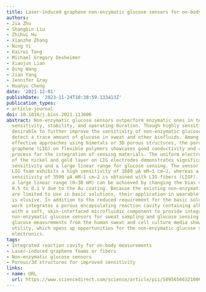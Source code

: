 ```yaml
---
title: Laser-induced graphene non-enzymatic glucose sensors for on-body measurements
authors:
- Jia Zhu
- Shangbin Liu
- Zhihui Hu
- Xianzhe Zhang
- Ning Yi
- Kairui Tang
- Michael Gregory Dexheimer
- Xiaojun Lian
- Qing Wang
- Jian Yang
- Jennifer Gray
- Huanyu Cheng
date: '2021-12-01'
publishDate: '2023-11-24T10:38:59.133413Z'
publication_types:
- article-journal
doi: 10.1016/j.bios.2021.113606
abstract: Non-enzymatic glucose sensors outperform enzymatic ones in terms of cost,
  sensitivity, stability, and operating duration. Though highly sensitive, it is still
  desirable to further improve the sensitivity of non-enzymatic glucose sensors to
  detect a trace amount of glucose in sweat and other biofluids. Among the demonstrated
  effective approaches using bimetals or 3D porous structures, the porous laser-induced
  graphene (LIG) on flexible polymers showcases good conductivity and a simple fabrication
  process for the integration of sensing materials. The uniform electroless plating
  of the nickel and gold layer on LIG electrodes demonstrates significantly enhanced
  sensitivity and a large linear range for glucose sensing. The sensor with the porous
  LIG foam exhibits a high sensitivity of 1080 μA mM−1 cm−2, whereas a further increased
  sensitivity of 3500 μA mM−1 cm−2 is obtained with LIG fibers (LIGF). Impressively,
  a large linear range (0–30 mM) can be achieved by changing the bias voltage from
  0.5 to 0.1 V due to the Au coating. Because the existing non-enzymatic glucose sensors
  are limited to use in basic solutions, their application in wearable electronics
  is elusive. In addition to the reduced requirement for the basic solution, this
  work integrates a porous encapsulating reaction cavity containing alkali solutions
  with a soft, skin-interfaced microfluidic component to provide integrated microfluidic
  non-enzymatic glucose sensors for sweat sampling and glucose sensing. The accurate
  glucose measurements from the human sweat and cell culture media showcase the practical
  utility, which opens up opportunities for the non-enzymatic glucose sensors in wearable
  electronics.
tags:
- Integrated reaction cavity for on-body measurements
- Laser-induced graphene foams or fibers
- Non-enzymatic glucose sensors
- Porous/3d structures for improved sensitivity
links:
- name: URL
  url: https://www.sciencedirect.com/science/article/pii/S0956566321006436
---
```

